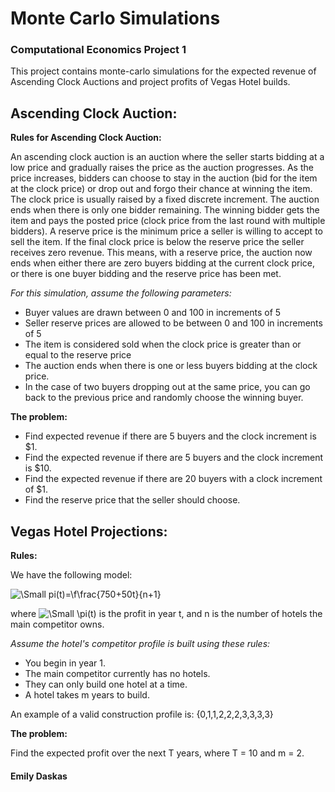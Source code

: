 # Monte Carlo Simulations
### Computational Economics Project 1

This project contains monte-carlo simulations for the expected revenue of Ascending Clock Auctions and project profits of Vegas Hotel builds.

## Ascending Clock Auction:

**Rules for Ascending Clock Auction:**

An ascending clock auction is an auction where the seller starts bidding at a low price and gradually raises the price as the auction progresses. As the price increases, bidders can choose to stay in the auction (bid for the item at the clock price) or drop out and forgo their chance at winning the item. The clock price is usually raised by a fixed discrete increment. The auction ends when there is only one bidder remaining. The winning bidder gets the item and pays the posted price (clock price from the last round with multiple bidders). A reserve price is the minimum price a seller is willing to accept to sell the item. If the final clock price is below the reserve price the seller receives zero revenue. This means, with a reserve price, the auction now ends when either there are zero buyers bidding at the current clock price, or there is one buyer bidding and the reserve price has been met.

*For this simulation, assume the following parameters:*
- Buyer values are drawn between 0 and 100 in increments of 5
- Seller reserve prices are allowed to be between 0 and 100 in increments of 5
- The item is considered sold when the clock price is greater than or equal to the reserve price
- The auction ends when there is one or less buyers bidding at the clock price.
- In the case of two buyers dropping out at the same price, you can go back to the previous price and randomly choose the winning buyer.
 
**The problem:**

- Find expected revenue if there are 5 buyers and the clock increment is $1.
- Find the expected revenue if there are 5 buyers and the clock increment is $10.
- Find the expected revenue if there are 20 buyers with a clock increment of $1.
- Find the reserve price that the seller should choose.

## Vegas Hotel Projections:

**Rules:**

We have the following model:

<img src="https://latex.codecogs.com/svg.latex?\Large&space;\pi(t)=\frac{750+50t}{n+1}" title="\Small pi(t)=\f\frac{750+50t}{n+1}" />

where <img src="https://latex.codecogs.com/svg.latex?\Large&space;\pi(t)" title="\Small \pi(t)" /> is the profit in year t, and n is the number of hotels the main competitor owns.

*Assume the hotel's competitor profile is built using these rules:*
- You begin in year 1.
- The main competitor currently has no hotels.
- They can only build one hotel at a time.
- A hotel takes m years to build.

An example of a valid construction profile is: {0,1,1,2,2,2,3,3,3,3}

**The problem:**

Find the expected profit over the next T years, where T = 10 and m = 2. 

#### Emily Daskas

